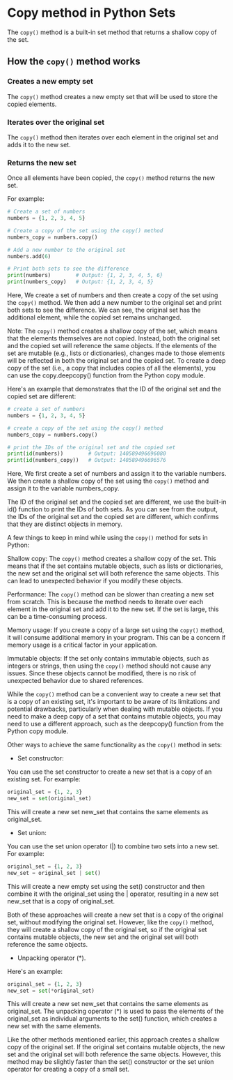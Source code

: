 # Copy method in Python Sets

The `copy()` method is a built-in set method that returns a shallow copy of the set.

## How the `copy()` method works

### Creates a new empty set

The `copy()`  method creates a new empty set that will be used to store the copied elements.

### Iterates over the original set

The `copy()` method then iterates over each element in the original set and adds it to the new set.

### Returns the new set

Once all elements have been copied, the `copy()` method returns the new set.

For example:

```python
# Create a set of numbers
numbers = {1, 2, 3, 4, 5}

# Create a copy of the set using the copy() method
numbers_copy = numbers.copy()

# Add a new number to the original set
numbers.add(6)

# Print both sets to see the difference
print(numbers)        # Output: {1, 2, 3, 4, 5, 6}
print(numbers_copy)   # Output: {1, 2, 3, 4, 5}
```

Here, We create a set of numbers and then create a copy of the set using the `copy()` method. We then add a new number to the original set and print both sets to see the difference. We can see, the original set has the additional element, while the copied set remains unchanged.

Note: The `copy()` method creates a shallow copy of the set, which means that the elements themselves are not copied. Instead, both the original set and the copied set will reference the same objects. If the elements of the set are mutable (e.g., lists or dictionaries), changes made to those elements will be reflected in both the original set and the copied set. To create a deep copy of the set (i.e., a copy that includes copies of all the elements), you can use the copy.deepcopy() function from the Python copy module.

Here's an example that demonstrates that the ID of the original set and the copied set are different:

```python
# create a set of numbers
numbers = {1, 2, 3, 4, 5}

# create a copy of the set using the copy() method
numbers_copy = numbers.copy()

# print the IDs of the original set and the copied set
print(id(numbers))        # Output: 140589496696080
print(id(numbers_copy))   # Output: 140589496696576
```

Here, We first create a set of numbers and assign it to the variable numbers. We then create a shallow copy of the set using the `copy()` method and assign it to the variable numbers_copy.

The ID of the original set and the copied set are different, we use the built-in id() function to print the IDs of both sets. As you can see from the output, the IDs of the original set and the copied set are different, which confirms that they are distinct objects in memory.

A few things to keep in mind while using the `copy()` method for sets in Python:

Shallow copy: The `copy()` method creates a shallow copy of the set. This means that if the set contains mutable objects, such as lists or dictionaries, the new set and the original set will both reference the same objects. This can lead to unexpected behavior if you modify these objects.

Performance: The `copy()` method can be slower than creating a new set from scratch. This is because the method needs to iterate over each element in the original set and add it to the new set. If the set is large, this can be a time-consuming process.

Memory usage: If you create a copy of a large set using the `copy()` method, it will consume additional memory in your program. This can be a concern if memory usage is a critical factor in your application.

Immutable objects: If the set only contains immutable objects, such as integers or strings, then using the `copy()` method should not cause any issues. Since these objects cannot be modified, there is no risk of unexpected behavior due to shared references.

While the `copy()` method can be a convenient way to create a new set that is a copy of an existing set, it's important to be aware of its limitations and potential drawbacks, particularly when dealing with mutable objects. If you need to make a deep copy of a set that contains mutable objects, you may need to use a different approach, such as the deepcopy() function from the Python copy module.

Other ways to achieve the same functionality as the `copy()` method in sets:

- Set constructor:

You can use the set constructor to create a new set that is a copy of an existing set. For example:

```python
original_set = {1, 2, 3}
new_set = set(original_set)
```

This will create a new set new_set that contains the same elements as original_set.

- Set union:

You can use the set union operator (|) to combine two sets into a new set. For example:

```python
original_set = {1, 2, 3}
new_set = original_set | set()
```

This will create a new empty set using the set() constructor and then combine it with the original_set using the | operator, resulting in a new set new_set that is a copy of original_set.

Both of these approaches will create a new set that is a copy of the original set, without modifying the original set. However, like the `copy()` method, they will create a shallow copy of the original set, so if the original set contains mutable objects, the new set and the original set will both reference the same objects.

- Unpacking operator (*).

Here's an example:

```python
original_set = {1, 2, 3}
new_set = set(*original_set)
```

This will create a new set new_set that contains the same elements as original_set. The unpacking operator (*) is used to pass the elements of the original_set as individual arguments to the set() function, which creates a new set with the same elements.

Like the other methods mentioned earlier, this approach creates a shallow copy of the original set. If the original set contains mutable objects, the new set and the original set will both reference the same objects. However, this method may be slightly faster than the set() constructor or the set union operator for creating a copy of a small set.
